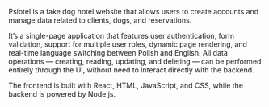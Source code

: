 Psiotel is a fake dog hotel website that allows users to create accounts and manage data related to clients, dogs, and reservations.

It’s a single-page application that features user authentication, form validation, support for multiple user roles, dynamic page rendering, and real-time language switching between Polish and English. All data operations — creating, reading, updating, and deleting — can be performed entirely through the UI, without need to interact directly with the backend.

The frontend is built with React, HTML, JavaScript, and CSS, while the backend is powered by Node.js.
